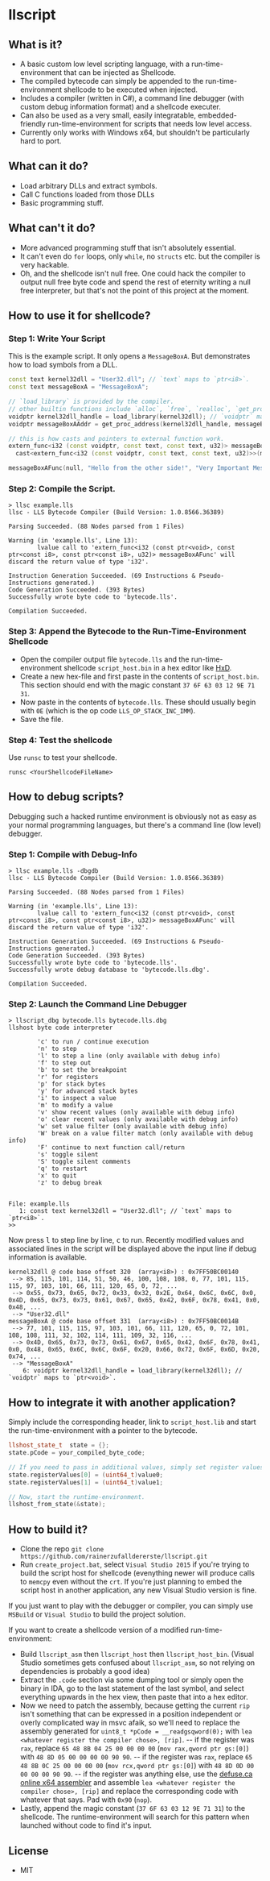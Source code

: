 
# llscript
## What is it?
- A basic custom low level scripting language, with a run-time-environment that can be injected as Shellcode.
- The compiled bytecode can simply be appended to the run-time-environment shellcode to be executed when injected.
- Includes a compiler (written in C#), a command line debugger (with custom debug information format) and a shellcode executer.
- Can also be used as a very small, easily integratable, embedded-friendly run-time-environment for scripts that needs low level access.
- Currently only works with Windows x64, but shouldn't be particularly hard to port.

## What can it do?
- Load arbitrary DLLs and extract symbols.
- Call C functions loaded from those DLLs
- Basic programming stuff.

## What can't it do?
- More advanced programming stuff that isn't absolutely essential.
- It can't even do `for` loops, only `while`, no `structs` etc. but the compiler is very hackable.
- Oh, and the shellcode isn't null free. One could hack the compiler to output null free byte code and spend the rest of eternity writing a null free interpreter, but that's not the point of this project at the moment.

## How to use it for shellcode?
### Step 1: Write Your Script
This is the example script. It only opens a `MessageBoxA`. But demonstrates how to load symbols from a DLL.
```c++
const text kernel32dll = "User32.dll"; // `text` maps to `ptr<i8>`.
const text messageBoxA = "MessageBoxA";

// `load_library` is provided by the compiler.
// other builtin functions include `alloc`, `free`, `realloc`, `get_proc_address`.
voidptr kernel32dll_handle = load_library(kernel32dll); // `voidptr` maps to `ptr<void>`.
voidptr messageBoxAAddr = get_proc_address(kernel32dll_handle, messageBoxA);

// this is how casts and pointers to external function work.
extern_func<i32 (const voidptr, const text, const text, u32)> messageBoxAFunc = 
  cast<extern_func<i32 (const voidptr, const text, const text, u32)>>(messageBoxAAddr);

messageBoxAFunc(null, "Hello from the other side!", "Very Important Message", 0);
```

### Step 2: Compile the Script.
```
> llsc example.lls
llsc - LLS Bytecode Compiler (Build Version: 1.0.8566.36389)

Parsing Succeeded. (88 Nodes parsed from 1 Files)

Warning (in 'example.lls', Line 13):
        lvalue call to 'extern_func<i32 (const ptr<void>, const ptr<const i8>, const ptr<const i8>, u32)> messageBoxAFunc' will discard the return value of type 'i32'.

Instruction Generation Succeeded. (69 Instructions & Pseudo-Instructions generated.)
Code Generation Succeeded. (393 Bytes)
Successfully wrote byte code to 'bytecode.lls'.

Compilation Succeeded.
```

### Step 3: Append the Bytecode to the Run-Time-Environment Shellcode
- Open the compiler output file `bytecode.lls` and the run-time-environment shellcode `script_host.bin` in a hex editor like [HxD](https://mh-nexus.de/en/hxd/).
- Create a new hex-file and first paste in the contents of `script_host.bin`. This section should end with the magic constant `37 6F 63 03 12 9E 71 31`.
- Now paste in the contents of `bytecode.lls`. These should usually begin with `0E` (which is the op code `LLS_OP_STACK_INC_IMM`).
- Save the file.

### Step 4: Test the shellcode
Use `runsc` to test your shellcode.
```
runsc <YourShellcodeFileName>
```

## How to debug scripts?
Debugging such a hacked runtime environment is obviously not as easy as your normal programming languages, but there's a command line (low level) debugger.

### Step 1: Compile with Debug-Info
```
> llsc example.lls -dbgdb
llsc - LLS Bytecode Compiler (Build Version: 1.0.8566.36389)

Parsing Succeeded. (88 Nodes parsed from 1 Files)

Warning (in 'example.lls', Line 13):
        lvalue call to 'extern_func<i32 (const ptr<void>, const ptr<const i8>, const ptr<const i8>, u32)> messageBoxAFunc' will discard the return value of type 'i32'.

Instruction Generation Succeeded. (69 Instructions & Pseudo-Instructions generated.)
Code Generation Succeeded. (393 Bytes)
Successfully wrote byte code to 'bytecode.lls'.
Successfully wrote debug database to 'bytecode.lls.dbg'.

Compilation Succeeded.
```

### Step 2: Launch the Command Line Debugger
```
> llscript_dbg bytecode.lls bytecode.lls.dbg
llshost byte code interpreter

        'c' to run / continue execution
        'n' to step
        'l' to step a line (only available with debug info)
        'f' to step out
        'b' to set the breakpoint
        'r' for registers
        'p' for stack bytes
        'y' for advanced stack bytes
        'i' to inspect a value
        'm' to modify a value
        'v' show recent values (only available with debug info)
        'o' clear recent values (only available with debug info)
        'w' set value filter (only available with debug info)
        'W' break on a value filter match (only available with debug info)
        'F' continue to next function call/return
        's' toggle silent
        'S' toggle silent comments
        'q' to restart
        'x' to quit
        'z' to debug break


File: example.lls
   1: const text kernel32dll = "User32.dll"; // `text` maps to `ptr<i8>`.
>>
```

Now press <kbd>l</kbd> to step line by line, <kbd>c</kbd> to run.
Recently modified values and associated lines in the script will be displayed above the input line if debug information is available. 

```
kernel32dll @ code base offset 320  (array<i8>) : 0x7FF50BC00140
 --> 85, 115, 101, 114, 51, 50, 46, 100, 108, 108, 0, 77, 101, 115, 115, 97, 103, 101, 66, 111, 120, 65, 0, 72, ...
 --> 0x55, 0x73, 0x65, 0x72, 0x33, 0x32, 0x2E, 0x64, 0x6C, 0x6C, 0x0, 0x4D, 0x65, 0x73, 0x73, 0x61, 0x67, 0x65, 0x42, 0x6F, 0x78, 0x41, 0x0, 0x48, ...
 --> "User32.dll"
messageBoxA @ code base offset 331  (array<i8>) : 0x7FF50BC0014B
 --> 77, 101, 115, 115, 97, 103, 101, 66, 111, 120, 65, 0, 72, 101, 108, 108, 111, 32, 102, 114, 111, 109, 32, 116, ...
 --> 0x4D, 0x65, 0x73, 0x73, 0x61, 0x67, 0x65, 0x42, 0x6F, 0x78, 0x41, 0x0, 0x48, 0x65, 0x6C, 0x6C, 0x6F, 0x20, 0x66, 0x72, 0x6F, 0x6D, 0x20, 0x74, ...
 --> "MessageBoxA"
    6: voidptr kernel32dll_handle = load_library(kernel32dll); // `voidptr` maps to `ptr<void>`.
```

## How to integrate it with another application?
Simply include the corresponding header, link to `script_host.lib` and start the run-time-environment with a pointer to the bytecode.

```c++
llshost_state_t  state = {};
state.pCode = your_compiled_byte_code;

// If you need to pass in additional values, simply set register values:
state.registerValues[0] = (uint64_t)value0;
state.registerValues[1] = (uint64_t)value1;

// Now, start the runtime-environment.
llshost_from_state(&state);
```

## How to build it?
- Clone the repo `git clone https://github.com/rainerzufalldererste/llscript.git`
- Run `create_project.bat`, select `Visual Studio 2015` if you're trying to build the script host for shellcode (evenything newer will produce calls to `memcpy` even without the `crt`. If you're just planning to embed the script host in another application, any new Visual Studio version is fine. 

If you just want to play with the debugger or compiler, you can simply use `MSBuild` or `Visual Studio` to build the project solution.

If you want to create a shellcode version of a modified run-time-environment:

- Build `llscript_asm` then `llscript_host` then `llscript_host_bin`. (Visual Studio sometimes gets confused about `llscript_asm`, so not relying on dependencies is probably a good idea)
-   Extract the `.code` section via some dumping tool or simply open the binary in IDA, go to the last statement of the last symbol, and select everything upwards in the hex view, then paste that into a hex editor.
- Now we need to patch the assembly, because getting the current `rip` isn't something that can be expressed in a position independent or overly complicated way in msvc afaik, so we'll need to replace the assembly generated for `uint8_t *pCode = __readgsqword(0);` with `lea <whatever register the compiler chose>, [rip]`.
-- if the register was `rax`, replace `65 48 8B 04 25 00 00 00 00` (`mov rax,qword ptr gs:[0]`) with `48 8D 05 00 00 00 00 90 90`.
-- if the register was `rax`, replace `65 48 8B 0C 25 00 00 00 00` (`mov rcx,qword ptr gs:[0]`) with `48 8D 0D 00 00 00 00 90 90`.
-- if the register was anything else, use the [defuse.ca online x64 assembler](https://defuse.ca/online-x86-assembler.htm) and assemble `lea <whatever register the compiler chose>, [rip]` and replace the corresponding code with whatever that says. Pad with `0x90` (`nop`).
- Lastly, append the magic constant (`37 6F 63 03 12 9E 71 31`) to the shellcode. The runtime-environment will search for this pattern when launched without code to find it's input.

## License
- MIT

